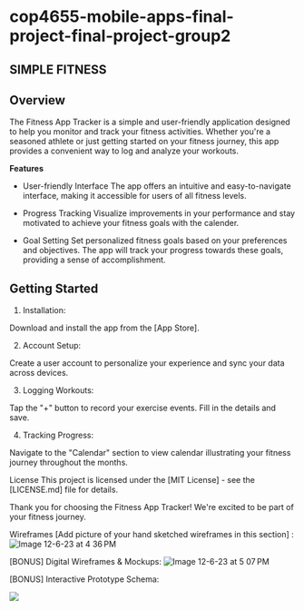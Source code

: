 # cop4655-mobile-apps-final-project-final-project-group2

SIMPLE FITNESS
--
**Overview**
--

The Fitness App Tracker is a simple and user-friendly application designed to help you monitor and track your fitness activities. Whether you're a seasoned athlete or just getting started on your fitness journey, this app provides a convenient way to log and analyze your workouts.

**Features**

- User-friendly Interface
The app offers an intuitive and easy-to-navigate interface, making it accessible for users of all fitness levels. 

- Progress Tracking
Visualize improvements in your performance and stay motivated to achieve your fitness goals with the calender.

- Goal Setting
Set personalized fitness goals based on your preferences and objectives. The app will track your progress towards these goals, providing a sense of accomplishment.

**Getting Started**
--
1. Installation:

Download and install the app from the [App Store].

2. Account Setup:

Create a user account to personalize your experience and sync your data across devices.

3. Logging Workouts:

Tap the "+" button to record your exercise events. Fill in the details and save.

4. Tracking Progress:

Navigate to the "Calendar" section to view calendar illustrating your fitness journey throughout the months.






License
This project is licensed under the [MIT License] - see the [LICENSE.md] file for details.

Thank you for choosing the Fitness App Tracker! We're excited to be part of your fitness journey.

Wireframes [Add picture of your hand sketched wireframes in this section] : ![Image 12-6-23 at 4 36 PM](https://github.com/COP4655-MobileApps-Fall2023/cop4655-mobile-apps-final-project-group2/assets/143458932/77fd80c5-c762-4304-a2e8-36da0f19bba2)

[BONUS] Digital Wireframes & Mockups: ![Image 12-6-23 at 5 07 PM](https://github.com/COP4655-MobileApps-Fall2023/cop4655-mobile-apps-final-project-group2/assets/143458932/597507e6-5f18-4600-be07-b53d77c247ff)


[BONUS] Interactive Prototype Schema: 

<div>
    <a href="https://www.loom.com/share/9d6a86d54e264339996bbbce6cfea885">
      <p></p>
    </a>
    <a href="https://www.loom.com/share/9d6a86d54e264339996bbbce6cfea885">
      <img style="max-width:300px;" src="https://cdn.loom.com/sessions/thumbnails/9d6a86d54e264339996bbbce6cfea885-with-play.gif">
    </a>
  </div>
  


